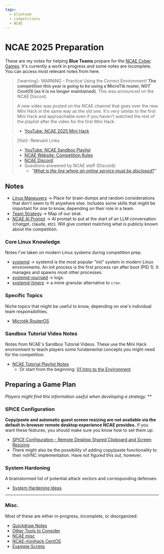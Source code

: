 ```yaml
---
tags:
  - blueteam
  - competitions
  - NCAE
---
```

# NCAE 2025 Preparation

These are my notes for helping **Blue Teams** prepare for the [NCAE Cyber Games](https://www.ncaecybergames.org). It's currently a work in progress and some notes are incomplete. You can access most relevant notes from here.


> [!warning]- WARNING - Practice Using the Correct Environment!
> **The competition this year is going to be using a MicroTik router, *NOT CentOS* (as it is no longer maintained)**. This was announced on the NCAE Discord.
>
> A new video was posted on the NCAE channel that goes over the new Mini Hack in the same way as the old one. It's very similar to the first Mini Hack and approachable even if you haven't watched the rest of the playlist after the video for the first Mini Hack.
> - [YouTube: NCAE 2025 Mini Hack](https://www.youtube.com/watch?v=gu5A2yCITRs&list=PLqux0fXsj7x3WYm6ZWuJnGC1rXQZ1018M&index=47)


> [!list]- Relevant Links
> - [YouTube: NCAE Sandbox Playlist](https://www.youtube.com/playlist?list=PLqux0fXsj7x3WYm6ZWuJnGC1rXQZ1018M)
> - [NCAE Website: Competition Rules](https://www.ncaecybergames.org/rules/)
> - [NCAE Discord](https://discord.ncaecybergames.org/)
> - Questions answered by NCAE staff (Discord):
> 	- *"[What is the line where an online service must be disclosed?](https://discord.com/channels/624969095292518401/1339009691044544542)"*

## Notes

- [Linux Maneuvers](Linux%20Maneuvers.md) → Place for brain-dumps and random considerations that don't seem to fit anywhere else. Includes some skills that *might* be important for one to know, depending on their role in a team.
- [Team Strategy](../Unsorted/Team%20Strategy.md) → Map of our strat.
- [NCAE AI Prompt](NCAE%20AI%20Prompt.md) → AI prompt to put at the start of an LLM conversation (chatgpt, claude, etc). Will give context matching what is publicly known about the competition.

### Core Linux Knowledge
Notes I've taken on modern Linux systems during competition prep.

- [systemd](../Unsorted/systemd.md) → systemd is the most popular "init" system in modern Linux environments. An init process is the first process ran after boot (PID 1). It manages and spawns most other processes.
- [systemd-journald](../Unsorted/systemd-journald.md) → logs.
- [systemd-timers](../Unsorted/systemd-timers.md) → a more granular alternative to `cron`. 

### Specific Topics
Niche topics that might be useful to know, depending on one's individual team responsibilities.

- [Microtik RouterOS](Microtik%20RouterOS.md)

### Sandbox Tutorial Video Notes
Notes from NCAE's Sandbox Tutorial Videos. These use the Mini Hack environment to teach players some fundamental concepts you might need for the competition.

- [NCAE Tutorial Playlist Notes](Tutorial%20Video%20Notes/NCAE%20Tutorial%20Playlist%20Notes.md)
	- Or start from the beginning: [01 Intro to the Environment](Tutorial%20Video%20Notes/01%20Intro%20to%20the%20Environment.md)

## Preparing a Game Plan
*Players might find this information useful when developing a strategy.*
**
### SPICE Configuration
**Copy/paste and automatic guest screen resizing are not available via the default in-browser remote desktop experience NCAE provides.** If you want these features, you should make sure you know how to set them up:

- [SPICE Configuration - Remote Desktop Shared Clipboard and Screen Resizing](SPICE%20Configuration%20-%20Remote%20Desktop%20Shared%20Clipboard%20and%20Screen%20Resizing.md)
- There might also be the possibility of adding copy/paste functionality to their noVNC implementation. Have not figured this out, however.

### System Hardening
A brainstormed list of potential attack vectors and corresponding defenses:

- [System Hardening Ideas](System%20Hardening%20Ideas.md)


---
### Misc.
Most of these are either in-progress, incomplete, or disorganized:

- [Quickdraw Notes](Quickdraw%20Notes.md)
- [Other Tools to Consider](Other%20Tools%20to%20Consider.md)
- [NCAE misc](Tutorial%20Video%20Notes/NCAE%20misc.md)
- [NCAE-minihack CentOS](Tutorial%20Video%20Notes/NCAE-minihack%20CentOS.md)
- [Example Scripts](Scripts/Example%20Scripts.md)
